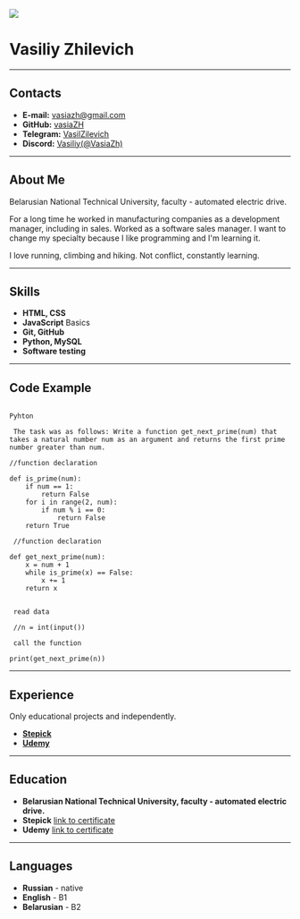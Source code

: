 ![](https://avatars.githubusercontent.com/u/47690251?s=400&u=a18aca9819132c4e3d9d5e9b9e6998e0ff74168a&v=4)
# Vasiliy Zhilevich
---
## Contacts
* **E-mail:** vasiazh@gmail.com
* **GitHub:** [vasiaZH](https://github.com/vasiaZH)
* **Telegram:** [VasilZilevich](https://t.me/VasilZilevich)
* **Discord:** [Vasiliy(@VasiaZh)](https://discordapp.com/users/1047931493751718010)

---
## About Me 
Belarusian National Technical University, faculty - automated electric drive.
  
For a long time he worked in manufacturing companies as a development manager, including in sales. Worked as a software sales manager. I want to change my specialty because I like programming and I'm learning it.
      
I love running, climbing and hiking. Not conflict, constantly learning.

---
## Skills
* **HTML, CSS**
* **JavaScript** Basics
* **Git, GitHub**
* **Python, MySQL**  
* **Software testing**
---
## Code Example

```

Pyhton
 
 The task was as follows: Write a function get_next_prime(num) that takes a natural number num as an argument and returns the first prime number greater than num.
 
//function declaration

def is_prime(num):
    if num == 1:
        return False
    for i in range(2, num):
        if num % i == 0:
            return False
    return True

 //function declaration

def get_next_prime(num):
    x = num + 1
    while is_prime(x) == False:
        x += 1
    return x


 read data

 //n = int(input())

 call the function
 
print(get_next_prime(n))

```
---
## Experience
 Only educational projects and independently.
 * **[Stepick](https://stepik.org)**
 * **[Udemy](https://www.udemy.com)**

 ---
## Education
* **Belarusian National Technical University, faculty - automated electric drive.**
* **Stepick**
[link to certificate](https://drive.google.com/file/d/1MEvs2lj3tICcFgV6LxYWFKGoZbAL-bFs/view?usp=share_link)
* **Udemy**
[link to certificate](https://drive.google.com/file/d/1iT9sMy6fiTzbognwptiRd0BDMYbNrYYh/view?usp=share_link)
---
## Languages
* **Russian** - native
* **English** - B1
* **Belarusian** - B2